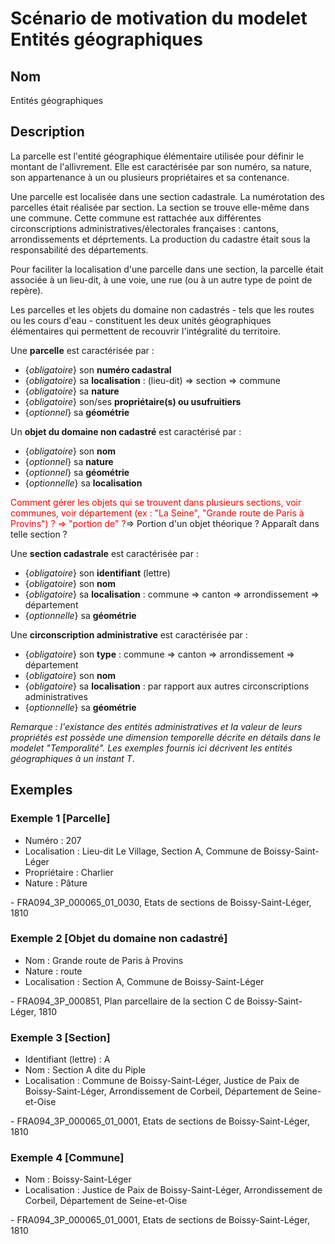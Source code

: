 # Scénario de motivation du modelet Entités géographiques

## Nom
Entités géographiques

## Description

La parcelle est l'entité géographique élémentaire utilisée pour définir le montant de l'allivrement. Elle est caractérisée par son numéro, sa nature, son appartenance à un ou plusieurs propriétaires et sa contenance.

Une parcelle est localisée dans une section cadastrale. La numérotation des parcelles était réalisée par section.
La section se trouve elle-même dans une commune. Cette commune est rattachée aux différentes circonscriptions administratives/électorales françaises : cantons, arrondissements et déprtements. 
La production du cadastre était sous la responsabilité des départements.

Pour faciliter la localisation d'une parcelle dans une section, la parcelle était associée à un lieu-dit, à une voie, une rue (ou à un autre type de point de repère).

Les parcelles et les objets du domaine non cadastrés - tels que les routes ou les cours d'eau - constituent les deux unités géographiques élémentaires qui permettent de recouvrir l'intégralité du territoire.

Une **parcelle** est caractérisée par :
- {*obligatoire*} son **numéro cadastral**
- {*obligatoire*} sa **localisation** : (lieu-dit) => section => commune
- {*obligatoire*} sa **nature**
- {*obligatoire*} son/ses **propriétaire(s) ou usufruitiers**
- {*optionnel*} sa **géométrie**

Un **objet du domaine non cadastré** est caractérisé par : 
- {*obligatoire*} son **nom**
- {*optionnel*} sa **nature**
- {*optionnel*} sa **géométrie**
- {*optionnelle*} sa **localisation**
<p><span style="color:red">Comment gérer les objets qui se trouvent dans plusieurs sections, voir communes, voir département (ex : "La Seine", "Grande route de Paris à Provins") ? => "portion de" ?</span>=> Portion d'un objet théorique ? Apparaît dans telle section ?</p>

Une **section cadastrale** est caractérisée par :
- {*obligatoire*} son **identifiant** (lettre)
- {*obligatoire*} son **nom**
- {*obligatoire*} sa **localisation** : commune => canton => arrondissement => département
- {*optionnelle*} sa **géométrie**

Une **circonscription administrative** est caractérisée par :
- {*obligatoire*} son **type** : commune => canton => arrondissement => département
- {*obligatoire*} son **nom**
- {*obligatoire*} sa **localisation** : par rapport aux autres circonscriptions administratives
- {*optionnelle*} sa **géométrie**

*Remarque : l'existance des entités administratives et la valeur de leurs propriétés est possède une dimension temporelle décrite en détails dans le modelet "Temporalité". Les exemples fournis ici décrivent les entités géographiques à un instant T*.

## Exemples

### Exemple 1 [Parcelle]
<ul>
    <li>Numéro : 207</li>
    <li>Localisation : Lieu-dit Le Village, Section A, Commune de Boissy-Saint-Léger</li>
    <li>Propriétaire : Charlier</li>
    <li>Nature : Pâture</li>
</ul>
 - FRA094_3P_000065_01_0030, Etats de sections de Boissy-Saint-Léger, 1810

 ### Exemple 2 [Objet du domaine non cadastré]
<ul>
    <li>Nom : Grande route de Paris à Provins</li>
    <li>Nature : route</li>
    <li>Localisation : Section A, Commune de Boissy-Saint-Léger</li>
</ul>
 - FRA094_3P_000851, Plan parcellaire de la section C de Boissy-Saint-Léger, 1810

### Exemple 3 [Section]
<ul>
    <li>Identifiant (lettre) : A</li>
    <li>Nom : Section A dite du Piple</li>
    <li>Localisation : Commune de Boissy-Saint-Léger, Justice de Paix de Boissy-Saint-Léger, Arrondissement de Corbeil, Département de Seine-et-Oise</li>
</ul>
 - FRA094_3P_000065_01_0001, Etats de sections de Boissy-Saint-Léger, 1810

### Exemple 4 [Commune]
<ul>
    <li>Nom : Boissy-Saint-Léger</li>
    <li>Localisation : Justice de Paix de Boissy-Saint-Léger, Arrondissement de Corbeil, Département de Seine-et-Oise</li>
</ul>
 - FRA094_3P_000065_01_0001, Etats de sections de Boissy-Saint-Léger, 1810